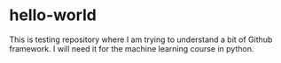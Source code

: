# hello-world

This is testing repository where I am trying to understand a bit of Github framework. I will need it for the machine learning course in python. 
